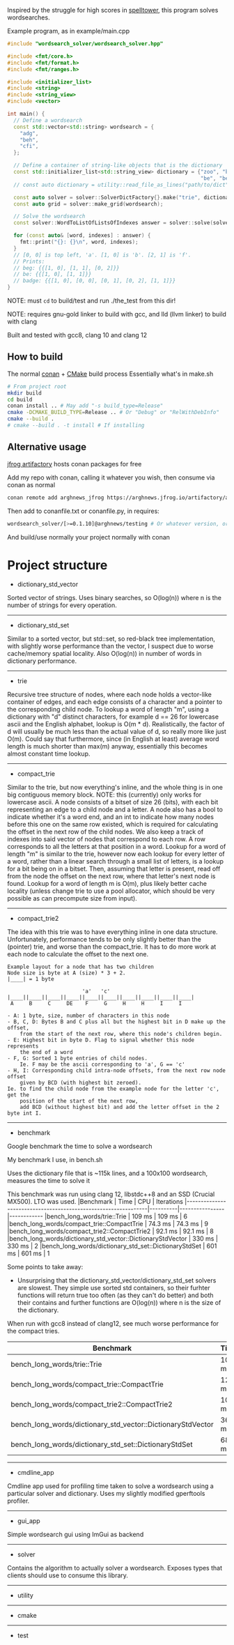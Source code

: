 Inspired by the struggle for high scores in [spelltower](http://spelltower.com/), this program solves wordsearches.

Example program, as in example/main.cpp

```cpp
#include "wordsearch_solver/wordsearch_solver.hpp"

#include <fmt/core.h>
#include <fmt/format.h>
#include <fmt/ranges.h>

#include <initializer_list>
#include <string>
#include <string_view>
#include <vector>

int main() {
  // Define a wordsearch
  const std::vector<std::string> wordsearch = {
    "adg",
    "beh",
    "cfi",
  };

  // Define a container of string-like objects that is the dictionary
  const std::initializer_list<std::string_view> dictionary = {"zoo", "badge",
                                                              "be", "beg"};
  // const auto dictionary = utility::read_file_as_lines("path/to/dict");

  const auto solver = solver::SolverDictFactory{}.make("trie", dictionary);
  const auto grid = solver::make_grid(wordsearch);

  // Solve the wordsearch
  const solver::WordToListOfListsOfIndexes answer = solver::solve(solver, grid);

  for (const auto& [word, indexes] : answer) {
    fmt::print("{}: {}\n", word, indexes);
  }
  // [0, 0] is top left, 'a'. [1, 0] is 'b'. [2, 1] is 'f'.
  // Prints:
  // beg: {{[1, 0], [1, 1], [0, 2]}}
  // be: {{[1, 0], [1, 1]}}
  // badge: {{[1, 0], [0, 0], [0, 1], [0, 2], [1, 1]}}
}
```

NOTE: must `cd` to build/test and run ./the_test from this dir!

NOTE: requires gnu-gold linker to build with gcc, and lld (llvm linker) to build with clang

Built and tested with gcc8, clang 10 and clang 12

## How to build

The normal [conan](https://conan.io/) + [CMake](https://cmake.org/) build process
Essentially what's in make.sh

```bash
# From project root
mkdir build
cd build
conan install .. # May add "-s build_type=Release"
cmake -DCMAKE_BUILD_TYPE=Release .. # Or "Debug" or "RelWithDebInfo"
cmake --build .
# cmake --build . -t install # If installing
```

## Alternative usage

[jfrog artifactory](https://jfrog.com/artifactory/) hosts conan packages for free

Add my repo with conan, calling it whatever you wish, then consume via conan as normal

```bash
conan remote add arghnews_jfrog https://arghnews.jfrog.io/artifactory/api/conan/arghnews-conan
```

Then add to conanfile.txt or conanfile.py, in requires:

```bash
wordsearch_solver/[>=0.1.10]@arghnews/testing # Or whatever version, or version range
```

And build/use normally your project normally with conan

# Project structure

- dictionary_std_vector

Sorted vector of strings. Uses binary searches, so O(log(n)) where n is the number of strings for every operation.

---

- dictionary_std_set

Similar to a sorted vector, but std::set, so red-black tree implementation, with slightly worse performance than the vector, I suspect due to worse cache/memory spatial locality. Also O(log(n)) in number of words in dictionary performance.

---

- trie

Recursive tree structure of nodes, where each node holds a vector-like container of edges, and each edge consists of a character and a pointer to the corresponding child node. 
To lookup a word of length "m", using a dictionary with "d" distinct characters, for example d == 26 for lowercase ascii and the English alphabet, lookup is O(m * d).
Realistically, the factor of d will usually be much less than the actual value of d, so really more like just O(m).
Could say that furthermore, since (in English at least) average word length is much shorter than max(m) anyway, essentially this becomes almost constant time lookup.

---

- compact_trie

Similar to the trie, but now everything's inline, and the whole thing is in one big contiguous memory block.
NOTE: this (currently) only works for lowercase ascii.
A node consists of a bitset of size 26 (bits), with each bit representing an edge to a child node and a letter. A node also has a bool to indicate whether it's a word end, and an int to indicate how many nodes before this one on the same row existed, which is required for calculating the offset in the next row of the child nodes.
We also keep a track of indexes into said vector of nodes that correspond to each row.
A row corresponds to all the letters at that position in a word.
Lookup for a word of length "m" is similar to the trie, however now each lookup for every letter of a word, rather than a linear search through a small list of letters, is a lookup for a bit being on in a bitset.
Then, assuming that letter is present, read off from the node the offset on the next row, where that letter's next node is found.
Lookup for a word of length m is O(m), plus likely better cache locality (unless change trie to use a pool allocator, which should be very possible as can precompute size from input).

---

- compact_trie2

The idea with this trie was to have everything inline in one data structure.
Unfortunately, performance tends to be only slightly better than the (pointer) trie, and worse than the compact_trie. It has to do more work at each node to calculate the offset to the next one.

```
Example layout for a node that has two children
Node size is byte at A (size) * 3 + 2.
|____| = 1 byte

                        'a'   'c'
|____||____||____||____||____||____||____||____||____||____|
 A     B     C     DE    F     G     H     H     I     I    

- A: 1 byte, size, number of characters in this node
- B, C, D: Bytes B and C plus all but the highest bit in D make up the offset,
	from the start of the next row, where this node's children begin.
- E: Highest bit in byte D. Flag to signal whether this node represents
	the end of a word
- F, G: Sorted 1 byte entries of child nodes.
	Ie. F may be the ascii corresponding to 'a', G == 'c'
- H, I: Corresponding child intra-node offsets, from the next row node offset
	given by BCD (with highest bit zeroed).
Ie. to find the child node from the example node for the letter 'c', get the
	position of the start of the next row,
	add BCD (without highest bit) and add the letter offset in the 2 byte int I.
```

---

- benchmark

Google benchmark the time to solve a wordsearch

My benchmark I use, in bench.sh

Uses the dictionary file that is ~115k lines, and a 100x100 wordsearch, measures the time to solve it

This benchmark was run using clang 12, libstdc++8 and an SSD (Crucial MX500).
LTO was used.
|Benchmark                                                       |     Time |            CPU |  Iterations
|----------------------------------------------------------------|----------|----------------|------------
|bench_long_words/trie::Trie                                     |   109 ms |         109 ms |           6
|bench_long_words/compact_trie::CompactTrie                      |  74.3 ms |        74.3 ms |           9
|bench_long_words/compact_trie2::CompactTrie2                    |  92.1 ms |        92.1 ms |           8
|bench_long_words/dictionary_std_vector::DictionaryStdVector     |   330 ms |         330 ms |           2
|bench_long_words/dictionary_std_set::DictionaryStdSet           |   601 ms |         601 ms |           1

Some points to take away:
* Unsurprising that the dictionary_std_vector/dictionary_std_set solvers are slowest. They simple use sorted std containers, so their furhter functions will return true too often (as they can't do better) and both their contains and further functions are O(log(n)) where n is the size of the dictionary.

When run with gcc8 instead of clang12, see much worse performance for the compact tries.

|Benchmark                                                       |    Time  |           CPU  | Iterations
|----------------------------------------------------------------|----------|----------------|-----------
|bench_long_words/trie::Trie                                     |  109 ms  |        109 ms  |          6
|bench_long_words/compact_trie::CompactTrie                      |  127 ms  |        127 ms  |          6
|bench_long_words/compact_trie2::CompactTrie2                    |  103 ms  |        103 ms  |          7
|bench_long_words/dictionary_std_vector::DictionaryStdVector     |  360 ms  |        360 ms  |          2
|bench_long_words/dictionary_std_set::DictionaryStdSet           |  689 ms  |        689 ms  |          1

---

- cmdline_app

Cmdline app used for profiling time taken to solve a wordsearch using a particular solver and dictionary. Uses my slightly modified gperftools profiler.

---

- gui_app

Simple wordsearch gui using ImGui as backend

---

- solver

Contains the algorithm to actually solver a wordsearch.
Exposes types that clients should use to consume this library.

---

- utility

---

- cmake

---

- test


